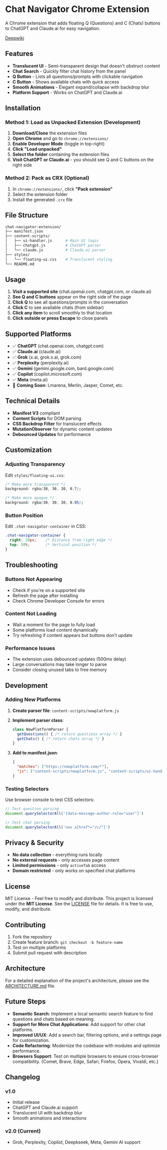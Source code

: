 # Chat Navigator Chrome Extension

A Chrome extension that adds floating Q (Questions) and C (Chats) buttons to ChatGPT and Claude.ai for easy navigation.

[Deepwiki](https://deepwiki.com/Kishoraditya/chat-navigator-extension/1-overview)

## Features

- **Translucent UI** - Semi-transparent design that doesn't obstruct content
- **Chat Search** - Quickly filter chat history from the panel
- **Q Button** - Lists all questions/prompts with clickable navigation  
- **C Button** - Shows available chats with quick access
- **Smooth Animations** - Elegant expand/collapse with backdrop blur
- **Platform Support** - Works on ChatGPT and Claude.ai

## Installation

### Method 1: Load as Unpacked Extension (Development)

1. **Download/Clone** the extension files
2. **Open Chrome** and go to `chrome://extensions/`
3. **Enable Developer Mode** (toggle in top-right)
4. **Click "Load unpacked"**
5. **Select the folder** containing the extension files
6. **Visit ChatGPT or Claude.ai** - you should see Q and C buttons on the right side

### Method 2: Pack as CRX (Optional)

1. In `chrome://extensions/`, click **"Pack extension"**
2. Select the extension folder
3. Install the generated `.crx` file

## File Structure

```bash
chat-navigator-extension/
├── manifest.json
├── content-scripts/
│   ├── ui-handler.js      # Main UI logic
│   ├── chatgpt.js         # ChatGPT parser
│   └── claude.js          # Claude.ai parser
├── styles/
│   └── floating-ui.css    # Translucent styling
└── README.md
```

## Usage

1. **Visit a supported site** (chat.openai.com, chatgpt.com, or claude.ai)
2. **See Q and C buttons** appear on the right side of the page
3. **Click Q** to see all questions/prompts in the conversation
4. **Click C** to see available chats (from sidebar)
5. **Click any item** to scroll smoothly to that location
6. **Click outside or press Escape** to close panels

## Supported Platforms

- ✅ **ChatGPT** (chat.openai.com, chatgpt.com)
- ✅ **Claude.ai** (claude.ai)
- ✅ **Grok** (x.ai, grok.x.ai, grok.com)
- ✅ **Perplexity** (perplexity.ai)
- ✅ **Gemini** (gemini.google.com, bard.google.com)
- ✅ **Copilot** (copilot.microsoft.com)
- ✅ **Meta** (meta.ai)
- 🔄 **Coming Soon**: Lmarena, Merlin, Jasper, Comet, etc.

## Technical Details

- **Manifest V3** compliant
- **Content Scripts** for DOM parsing
- **CSS Backdrop Filter** for translucent effects
- **MutationObserver** for dynamic content updates
- **Debounced Updates** for performance

## Customization

### Adjusting Transparency

Edit `styles/floating-ui.css`:

```css
/* Make more transparent */
background: rgba(30, 30, 30, 0.7);

/* Make more opaque */
background: rgba(30, 30, 30, 0.95);
```

### Button Position

Edit `.chat-navigator-container` in CSS:

```css
.chat-navigator-container {
  right: 20px;    /* Distance from right edge */
  top: 50%;       /* Vertical position */
}
```

## Troubleshooting

### Buttons Not Appearing

- Check if you're on a supported site
- Refresh the page after installing
- Check Chrome Developer Console for errors

### Content Not Loading

- Wait a moment for the page to fully load
- Some platforms load content dynamically
- Try refreshing if content appears but buttons don't update

### Performance Issues

- The extension uses debounced updates (500ms delay)
- Large conversations may take longer to parse
- Consider closing unused tabs to free memory

## Development

### Adding New Platforms

1. **Create parser file**: `content-scripts/newplatform.js`
2. **Implement parser class**:

   ```javascript
   class NewPlatformParser {
     getQuestions() { /* return questions array */ }
     getChats() { /* return chats array */ }
   }
   ```

3. **Add to manifest.json**:

   ```json
   {
     "matches": ["https://newplatform.com/*"],
     "js": ["content-scripts/newplatform.js", "content-scripts/ui-handler.js"]
   }
   ```

### Testing Selectors

Use browser console to test CSS selectors:

```javascript
// Test question parsing
document.querySelectorAll('[data-message-author-role="user"]')

// Test chat parsing  
document.querySelectorAll('nav a[href*="/c/"]')
```

## Privacy & Security

- **No data collection** - everything runs locally
- **No external requests** - only accesses page content
- **Limited permissions** - only `activeTab` access
- **Domain restricted** - only works on specified chat platforms

## License

MIT License - Feel free to modify and distribute. This project is licensed under the **MIT License**. See the [LICENSE](LICENSE) file for details. It is free to use, modify, and distribute.

## Contributing

1. Fork the repository
2. Create feature branch: `git checkout -b feature-name`
3. Test on multiple platforms
4. Submit pull request with description

## Architecture

For a detailed explanation of the project's architecture, please see the [ARCHITECTURE.md](ARCHITECTURE.md) file.

## Future Steps

- **Semantic Search**: Implement a local semantic search feature to find questions and chats based on meaning.
- **Support for More Chat Applications**: Add support for other chat platforms.
- **Improved UI/UX**: Add a search bar, filtering options, and a settings page for customization.
- **Code Refactoring**: Modernize the codebase with modules and optimize performance.
- **Browsers Support**: Test on multiple browsers to ensure cross-browser compatibility.  {Comet, Brave, Edge, Safari,  Firefox, Opera, Vivaldi, etc.}

## Changelog

### v1.0 

- Initial release
- ChatGPT and Claude.ai support
- Translucent UI with backdrop blur
- Smooth animations and interactions

### v2.0 (Current)

- Grok, Perplexity, Copilot, Deepkseek, Meta, Gemini AI support
